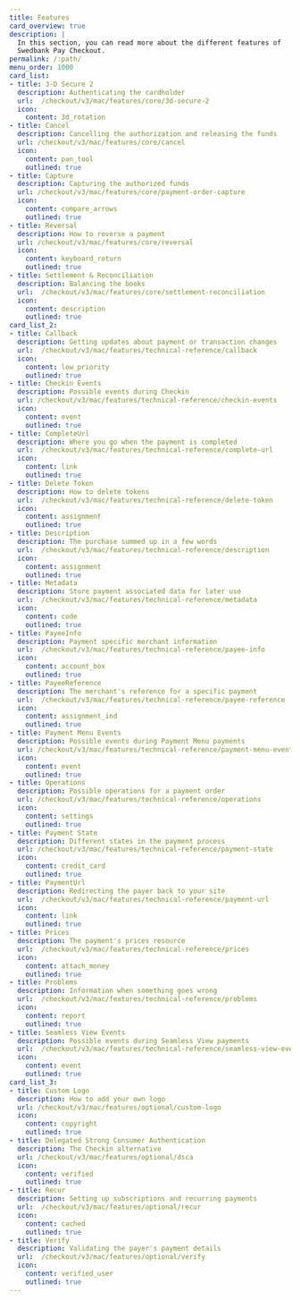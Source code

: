 ```yaml
---
title: Features
card_overview: true
description: |
  In this section, you can read more about the different features of
  Swedbank Pay Checkout.
permalink: /:path/
menu_order: 1000
card_list:
- title: 3-D Secure 2
  description: Authenticating the cardholder
  url:  /checkout/v3/mac/features/core/3d-secure-2
  icon:
    content: 3d_rotation
- title: Cancel
  description: Cancelling the authorization and releasing the funds
  url: /checkout/v3/mac/features/core/cancel
  icon:
    content: pan_tool
    outlined: true
- title: Capture
  description: Capturing the authorized funds
  url: /checkout/v3/mac/features/core/payment-order-capture
  icon:
    content: compare_arrows
    outlined: true
- title: Reversal
  description: How to reverse a payment
  url: /checkout/v3/mac/features/core/reversal
  icon:
    content: keyboard_return
    outlined: true
- title: Settlement & Reconciliation
  description: Balancing the books
  url:  /checkout/v3/mac/features/core/settlement-reconciliation
  icon:
    content: description
    outlined: true
card_list_2:
- title: Callback
  description: Getting updates about payment or transaction changes
  url:  /checkout/v3/mac/features/technical-reference/callback
  icon:
    content: low_priority
    outlined: true
- title: Checkin Events
  description: Possible events during Checkin
  url: /checkout/v3/mac/features/technical-reference/checkin-events
  icon:
    content: event
    outlined: true
- title: CompleteUrl
  description: Where you go when the payment is completed
  url:  /checkout/v3/mac/features/technical-reference/complete-url
  icon:
    content: link
    outlined: true
- title: Delete Token
  description: How to delete tokens
  url:  /checkout/v3/mac/features/technical-reference/delete-token
  icon:
    content: assignment
    outlined: true
- title: Description
  description: The purchase summed up in a few words
  url:  /checkout/v3/mac/features/technical-reference/description
  icon:
    content: assignment
    outlined: true
- title: Metadata
  description: Store payment associated data for later use
  url:  /checkout/v3/mac/features/technical-reference/metadata
  icon:
    content: code
    outlined: true
- title: PayeeInfo
  description: Payment specific merchant information
  url:  /checkout/v3/mac/features/technical-reference/payee-info
  icon:
    content: account_box
    outlined: true
- title: PayeeReference
  description: The merchant's reference for a specific payment
  url:  /checkout/v3/mac/features/technical-reference/payee-reference
  icon:
    content: assignment_ind
    outlined: true
- title: Payment Menu Events
  description: Possible events during Payment Menu payments
  url: /checkout/v3/mac/features/technical-reference/payment-menu-events
  icon:
    content: event
    outlined: true
- title: Operations
  description: Possible operations for a payment order
  url: /checkout/v3/mac/features/technical-reference/operations
  icon:
    content: settings
    outlined: true
- title: Payment State
  description: Different states in the payment process
  url: /checkout/v3/mac/features/technical-reference/payment-state
  icon:
    content: credit_card
    outlined: true
- title: PaymentUrl
  description: Redirecting the payer back to your site
  url:  /checkout/v3/mac/features/technical-reference/payment-url
  icon:
    content: link
    outlined: true
- title: Prices
  description: The payment's prices resource
  url:  /checkout/v3/mac/features/technical-reference/prices
  icon:
    content: attach_money
    outlined: true
- title: Problems
  description: Information when something goes wrong
  url:  /checkout/v3/mac/features/technical-reference/problems
  icon:
    content: report
    outlined: true
- title: Seamless View Events
  description: Possible events during Seamless View payments
  url:  /checkout/v3/mac/features/technical-reference/seamless-view-events
  icon:
    content: event
    outlined: true
card_list_3:
- title: Custom Logo
  description: How to add your own logo
  url: /checkout/v3/mac/features/optional/custom-logo
  icon:
    content: copyright
    outlined: true
- title: Delegated Strong Consumer Authentication
  description: The Checkin alternative
  url: /checkout/v3/mac/features/optional/dsca
  icon:
    content: verified
    outlined: true
- title: Recur
  description: Setting up subscriptions and recurring payments
  url:  /checkout/v3/mac/features/optional/recur
  icon:
    content: cached
    outlined: true
- title: Verify
  description: Validating the payer's payment details
  url:  /checkout/v3/mac/features/optional/verify
  icon:
    content: verified_user
    outlined: true
---
```


